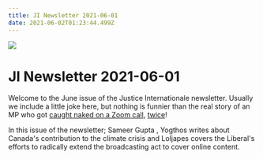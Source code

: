 ```yaml
---
title: JI Newsletter 2021-06-01
date: 2021-06-02T01:23:44.499Z
---
```

![](/images/uploads/ji-logo-small.png)

# JI Newsletter 2021-06-01

Welcome to the June issue of the Justice Internationale newsletter. Usually we include a little joke here, but nothing is funnier than the real story of an MP who got [caught naked on a Zoom call](https://www.cbc.ca/news/politics/william-amos-liberal-mp-naked-parliament-1.5988128), [twice](https://www.nbcnews.com/news/world/canadian-politician-seen-urinating-during-virtual-meeting-n1269052)!

In this issue of the newsletter; Sameer Gupta , Yogthos writes about Canada's contribution to the climate crisis and Loljapes covers the Liberal's efforts to radically extend the broadcasting act to cover online content.
